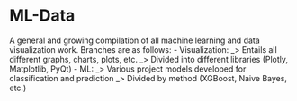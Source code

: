 # ML-Data

A general and growing compilation of all machine learning and data visualization work. Branches are as follows:
      - Visualization:
            _> Entails all different graphs, charts, plots, etc.
            _> Divided into different libraries (Plotly, Matplotlib, PyQt)
      - ML:
            _> Various project models developed for classification and prediction
            _> Divided by method (XGBoost, Naive Bayes, etc.)
